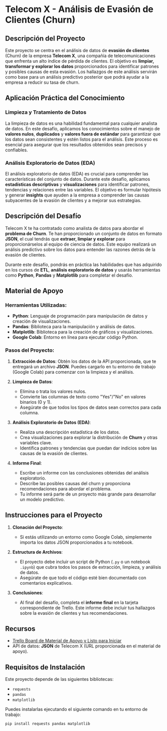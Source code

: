# Telecom X - Análisis de Evasión de Clientes (Churn)

## Descripción del Proyecto

Este proyecto se centra en el análisis de datos de **evasión de clientes** (Churn) de la empresa **Telecom X**, una compañía de telecomunicaciones que enfrenta un alto índice de pérdida de clientes. El objetivo es **limpiar, transformar y explorar los datos** proporcionados para identificar patrones y posibles causas de esta evasión. Los hallazgos de este análisis servirán como base para un análisis predictivo posterior que podrá ayudar a la empresa a reducir su tasa de churn.

## Aplicación Práctica del Conocimiento

### Limpieza y Tratamiento de Datos
La limpieza de datos es una habilidad fundamental para cualquier analista de datos. En este desafío, aplicamos los conocimientos sobre el manejo de **valores nulos**, **duplicados** y **valores fuera de estándar** para garantizar que los datos sean consistentes y estén listos para el análisis. Este proceso es esencial para asegurar que los resultados obtenidos sean precisos y confiables.

### Análisis Exploratorio de Datos (EDA)
El análisis exploratorio de datos (EDA) es crucial para comprender las características del conjunto de datos. Durante este desafío, aplicamos **estadísticas descriptivas** y **visualizaciones** para identificar patrones, tendencias y relaciones entre las variables. El objetivo es formular hipótesis y generar **insights** que ayuden a la empresa a comprender las causas subyacentes de la evasión de clientes y a mejorar sus estrategias.

## Descripción del Desafío

Telecom X te ha contratado como analista de datos para abordar el **problema de Churn**. Te han proporcionado un conjunto de datos en formato **JSON**, el cual tendrás que **extraer, limpiar y explorar** para proporcionárselos al equipo de ciencia de datos. Este equipo realizará un análisis predictivo sobre los datos para entender las razones detrás de la evasión de clientes.

Durante este desafío, pondrás en práctica las habilidades que has adquirido en los cursos de **ETL**, **análisis exploratorio de datos** y usarás herramientas como **Python**, **Pandas** y **Matplotlib** para completar el desafío.

## Material de Apoyo

### Herramientas Utilizadas:
- **Python**: Lenguaje de programación para manipulación de datos y creación de visualizaciones.
- **Pandas**: Biblioteca para la manipulación y análisis de datos.
- **Matplotlib**: Biblioteca para la creación de gráficos y visualizaciones.
- **Google Colab**: Entorno en línea para ejecutar código Python.

### Pasos del Proyecto:
1. **Extracción de Datos**: Obtén los datos de la API proporcionada, que te entregará un archivo **JSON**. Puedes cargarlo en tu entorno de trabajo (Google Colab) para comenzar con la limpieza y el análisis.
   
2. **Limpieza de Datos**: 
   - Elimina o trata los valores nulos.
   - Convierte las columnas de texto como "Yes"/"No" en valores binarios (0 y 1).
   - Asegúrate de que todos los tipos de datos sean correctos para cada columna.
   
3. **Análisis Exploratorio de Datos (EDA)**:
   - Realiza una descripción estadística de los datos.
   - Crea visualizaciones para explorar la distribución de **Churn** y otras variables clave.
   - Identifica patrones y tendencias que puedan dar indicios sobre las causas de la evasión de clientes.
   
4. **Informe Final**:
   - Escribe un informe con las conclusiones obtenidas del análisis exploratorio.
   - Describe las posibles causas del churn y proporciona recomendaciones para abordar el problema.
   - Tu informe será parte de un proyecto más grande para desarrollar un modelo predictivo.

## Instrucciones para el Proyecto

1. **Clonación del Proyecto**: 
   - Si estás utilizando un entorno como Google Colab, simplemente importa los datos JSON proporcionados a tu notebook.
   
2. **Estructura de Archivos**:
   - El proyecto debe incluir un script de Python (`.py` o un notebook `.ipynb`) que cubra todos los pasos de extracción, limpieza, y análisis de datos.
   - Asegúrate de que todo el código esté bien documentado con comentarios explicativos.

3. **Conclusiones**:
   - Al final del desafío, completa el **informe final** en la tarjeta correspondiente de Trello. Este informe debe incluir tus hallazgos sobre la evasión de clientes y tus recomendaciones.

## Recursos

- [Trello Board de Material de Apoyo y Listo para Iniciar](https://trello.com)
- API de datos: **JSON** de Telecom X (URL proporcionada en el material de apoyo).

## Requisitos de Instalación

Este proyecto depende de las siguientes bibliotecas:

- `requests`
- `pandas`
- `matplotlib`

Puedes instalarlas ejecutando el siguiente comando en tu entorno de trabajo:

```bash
pip install requests pandas matplotlib
